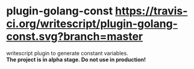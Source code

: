 # plugin-golang-const https://travis-ci.org/writescript/plugin-golang-const.svg?branch=master

writescript plugin to generate constant variables.  
**The project is in alpha stage. Do not use in production!**
